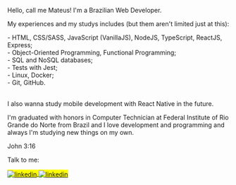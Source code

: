 <div class="section-one"> 
 <p>Hello, call me Mateus! I'm a Brazilian Web Developer.</p>

 <p>My experiences and my studys includes (but them aren't limited just at this):</p>

 <div>
   <div>- HTML, CSS/SASS, JavaScript (VanillaJS), NodeJS, TypeScript, ReactJS, Express;</div>
   <div>- Object-Oriented Programming, Functional Programming;</div>
   <div>- SQL and NoSQL databases;</div>
   <div>- Tests with Jest;</div>
   <div>- Linux, Docker;</div>
   <div>- Git, GitHub.</div>
 </div>
 
 <br/>

 <p>I also wanna study mobile development with React Native in the future.</p>

 <p>I'm graduated with honors in Computer Technician at Federal Institute of Rio Grande do Norte from Brazil and I love development and programming and always I'm studying new things on my own.</p>
 
 <p>John 3:16</p>
</div>

<div class="section-two">
 <p>Talk to me:</p>

 <span align="left" style="background:yellow">
 <a href="https://linkedin.com/in/mateusesm" target="_blank">
   <img align="center" src="https://img.shields.io/badge/-Mateus Macedo-121214?style=flat&logo=linkedin" alt="linkedin"/>
 </a>

 <a href="mailto:mateusemanuel198@gmail.com" target="_blank">
   <img align="center" src="https://img.shields.io/badge/-mateusemanuel198@gmail.com-121214?style=flat&logo=gmail" alt="linkedin"/>
 </a>
 </span> 
</div>



